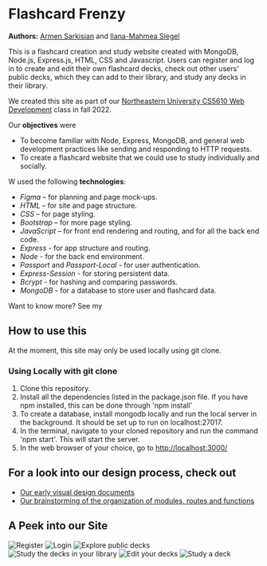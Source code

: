 # Flashcard Frenzy

**Authors:** [Armen Sarkisian](https://github.com/arm2349) and [Ilana-Mahmea Siegel](https://github.com/m-siegel/)

This is a flashcard creation and study website created with MongoDB, Node.js, Express.js, HTML, CSS and Javascript.
Users can register and log in to create and edit their own flashcard decks, check out other users' public decks, which they can add to their library, and study any decks in their library.

We created this site as part of our [Northeastern University CS5610 Web Development](https://johnguerra.co/classes/webDevelopment_fall_2022/) class in fall 2022.

Our **objectives** were

- To become familiar with Node, Express, MongoDB, and general web development practices like sending and responding to HTTP requests.
- To create a flashcard website that we could use to study individually and socially.

W used the following **technologies**:

- _Figma_ – for planning and page mock-ups.
- _HTML_ – for site and page structure.
- _CSS_ – for page styling.
- _Bootstrap_ – for more page styling.
- _JavaScript_ – for front end rendering and routing, and for all the back end code.
- _Express_ - for app structure and routing.
- _Node_ - for the back end environment.
- _Passport_ and _Passport-Local_ - for user authentication.
- _Express-Session_ - for storing persistent data.
- _Bcrypt_ - for hashing and comparing passwords.
- _MongoDB_ - for a database to store user and flashcard data.

Want to know more? See my

## How to use this

At the moment, this site may only be used locally using git clone.

### Using Locally with git clone

1. Clone this repository.
2. Install all the dependencies listed in the package.json file. If you have npm installed, this can be done through 'npm install'
3. To create a database, install mongodb locally and run the local server in the background. It should be set up to run on localhost:27017.
4. In the terminal, navigate to your cloned repository and run the command 'npm start'. This will start the server.
5. In the web browser of your choice, go to [http://localhost:3000/](http://localhost:3000/)

## For a look into our design process, check out
- [Our early visual design documents](https://drive.google.com/file/d/1HmAm91xn3q6zwJUTtpU_qo1F2rrK3mAL/view?usp=sharing)
- [Our brainstorming of the organization of modules, routes and functions](https://drive.google.com/file/d/1pVqPjIFLGXW6LBXxO3TMZGAiOlnAKDpG/view?usp=sharing)

## A Peek into our Site
![Register](https://drive.google.com/file/d/10S2JrGXFAgvX6ubG9MJ7i0HYk7dNqw8B/view?usp=sharing)
![Login](https://drive.google.com/file/d/1VGDco4a9tymfnc6-QCfyqca8zay8Phea/view?usp=sharing)
![Explore public decks](https://github.com/m-siegel/flashcardFrenzy/blob/ce4669850962c20c295c6a63168d0b963ef51e98/explore.png)
![Study the decks in your library](https://drive.google.com/file/d/19NrGRcHiA-K0q9i16fl9PTZALbzlUJHy/view?usp=sharing)
![Edit your decks](https://drive.google.com/file/d/1G8llESLwPm11EXU1niTi9xkJo8G7pQnn/view?usp=sharing)
![Study a deck](https://drive.google.com/file/d/12qOvYUEvlTV_Uarg4oWm3TzwD0XARWir/view?usp=sharing)
